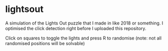 # lightsout
A simulation of the Lights Out puzzle that I made in like 2018 or something. I optimised the click detection right before I uploaded this repository\.

Click on squares to toggle the lights and press R to randomise (note: not all randomised positions will be solvable)

